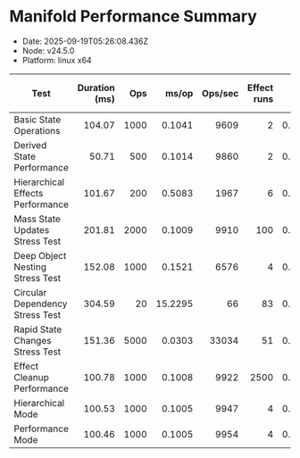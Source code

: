 # Manifold Performance Summary

- Date: 2025-09-19T05:26:08.436Z
- Node: v24.5.0
- Platform: linux x64

| Test | Duration (ms) | Ops | ms/op | Ops/sec | Effect runs | Avg (ms) | Med (ms) | P95 (ms) | P99 (ms) | Min/Max (ms) | CPU u/s (ms) | Mem start/end/Δ (MB) | GC? |
|---|---:|---:|---:|---:|---:|---:|---:|---:|---:|---:|---:|---:|:--:|
| Basic State Operations | 104.07 | 1000 | 0.1041 | 9609 | 2 | 0.0416 | 0.0126 | 0.0126 | 0.0126 | 0.0126/0.0706 | 4.2/1.0 | 37.04/37.65/0.61 |  |
| Derived State Performance | 50.71 | 500 | 0.1014 | 9860 | 2 | 0.0091 | 0.0015 | 0.0015 | 0.0015 | 0.0015/0.0168 | 1.0/0.0 | 37.84/37.99/0.15 |  |
| Hierarchical Effects Performance | 101.67 | 200 | 0.5083 | 1967 | 6 | 0.0080 | 0.0052 | 0.0087 | 0.0087 | 0.0025/0.0233 | 0.6/0.0 | 38.08/38.16/0.07 |  |
| Mass State Updates Stress Test | 201.81 | 2000 | 0.1009 | 9910 | 100 | 0.0010 | 0.0007 | 0.0015 | 0.0030 | 0.0005/0.0206 | 1.3/0.7 | 38.28/38.86/0.58 |  |
| Deep Object Nesting Stress Test | 152.08 | 1000 | 0.1521 | 6576 | 4 | 0.0120 | 0.0040 | 0.0106 | 0.0106 | 0.0021/0.0311 | 2.1/0.0 | 38.98/40.05/1.07 |  |
| Circular Dependency Stress Test | 304.59 | 20 | 15.2295 | 66 | 83 | 0.0021 | 0.0011 | 0.0040 | 0.0151 | 0.0004/0.0267 | 3.1/0.0 | 40.16/40.53/0.37 |  |
| Rapid State Changes Stress Test | 151.36 | 5000 | 0.0303 | 33034 | 51 | 0.0015 | 0.0006 | 0.0025 | 0.0119 | 0.0005/0.0211 | 3.5/0.0 | 40.63/42.12/1.48 |  |
| Effect Cleanup Performance | 100.78 | 1000 | 0.1008 | 9922 | 2500 | 0.0003 | 0.0002 | 0.0004 | 0.0008 | 0.0001/0.0326 | 4.9/0.1 | 42.24/44.48/2.24 |  |
| Hierarchical Mode | 100.53 | 1000 | 0.1005 | 9947 | 4 | 0.0144 | 0.0039 | 0.0119 | 0.0119 | 0.0002/0.0416 | 0.4/0.1 | 44.98/45.02/0.04 |  |
| Performance Mode | 100.46 | 1000 | 0.1005 | 9954 | 4 | 0.0115 | 0.0036 | 0.0059 | 0.0059 | 0.0002/0.0363 | 4.0/0.0 | 45.05/45.10/0.06 |  |

